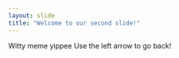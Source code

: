 ```yaml
---
layout: slide
title: "Welcome to our second slide!"
---
```

Witty meme yippee
Use the left arrow to go back!
